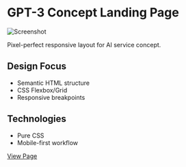 # GPT-3 Concept Landing Page

![Screenshot](./src/assets/projects/gpt-large.png)

Pixel-perfect responsive layout for AI service concept.

## Design Focus  
- Semantic HTML structure  
- CSS Flexbox/Grid  
- Responsive breakpoints  

## Technologies  
- Pure CSS  
- Mobile-first workflow  

[View Page](https://mohamedezz524.github.io/GPT-3/)